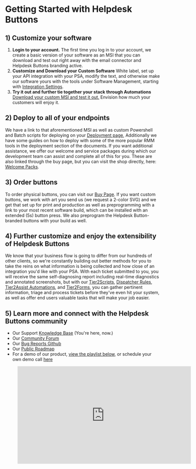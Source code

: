 # Getting Started with Helpdesk Buttons

## 1) Customize your software
1. **Login to your account.**
The first time you log in to your account, we create a basic version of your software as an MSI that you can download and test out right away with the email connector and Helpdesk Buttons branding active.
2. **Customize and Download your Custom Software**
White label, set up your API integration with your PSA, modify the text, and otherwise make our software yours with the tools under Software Management, starting with [Integration Settings](https://account.helpdeskbuttons.com/backend.php).
3. **Try it out and further tie together your stack through Automations**
[Download your custom MSI and test it out.](https://account.helpdeskbuttons.com/builds.php) Envision how much your customers will enjoy it.

## 2) Deploy to all of your endpoints
We have a link to that aforementioned MSI as well as custom Powershell and Batch scripts for deploying on your [Deployment page](https://account.helpdeskbuttons.com/builds.php), Additionally we have some guides on how to deploy with some of the more popular RMM tools in the deployment section of the documents.  If you want additional assistance, we offer our welcome and service packages during which our development team can assist and complete all of this for you. These are also linked through the buy page, but you can visit the shop directly, here: [Welcome Packs](https://cms.helpdeskbuttons.com/product-category/starter-pack/).

## 3) Order buttons
To order physical buttons, you can visit our [Buy Page](https://account.helpdeskbuttons.com/buy.php).
If you want custom buttons, we work with art you send us (we request a 2-color SVG) and we get that set up for print and production as well as preprogramming with a link to your most recent software build, which can be installed with an extended (5s) button press. We also preprogram the Helpdesk Button-branded buttons with your build as well.

## 4) Further customize and enjoy the extensibility of Helpdesk Buttons
We know that your business flow is going to differ from our hundreds of other clients, so we're constantly building out better methods for you to take the reins on what information is being collected and how close of an integration you'd like with your PSA. With each ticket submitted to you, you will receive the same self-diagnosing report including real-time diagnostics and annotated screenshots, but with our [Tier2Scripts](/content/customization/tier2scripts), [Dispatcher Rules](/content/automations/dispatcher/), [Tier2Assist Automations](/content/automations/tier2assist/), and [Tier2Forms](/content/automations/tier2forms/), you can gather pertinent information, triage and process tickets before they've even hit your system, as well as offer end users valuable tasks that will make your job easier.

## 5) Learn more and connect with the Helpdesk Buttons community
- Our Support [Knowledge Base](https://docs.tier2tickets.com/) (You're here, now.)
- Our [Community Forum](https://community.tier2tickets.com/)
- Our [Bug Reports Github](https://github.com/tier2tickets/feedback/issues)
- Our [Public Roadmap](https://trello.com/b/wSlyA6vW/phase-2-roadmap)
- For a demo of our product, [view the playlist below](https://www.youtube.com/playlist?list=PLrMsnV96vXTHAXeK6D5Pd5HWebA11iSJz), or schedule your own demo call [here](https://calendly.com/tier2tech/hdb-demo)

<figure class="video_container">
  <iframe width="560" height="315" src="https://www.youtube.com/embed/videoseries?list=PLrMsnV96vXTHAXeK6D5Pd5HWebA11iSJz" frameborder="0" allowfullscreen="true"> </iframe>
</figure>
